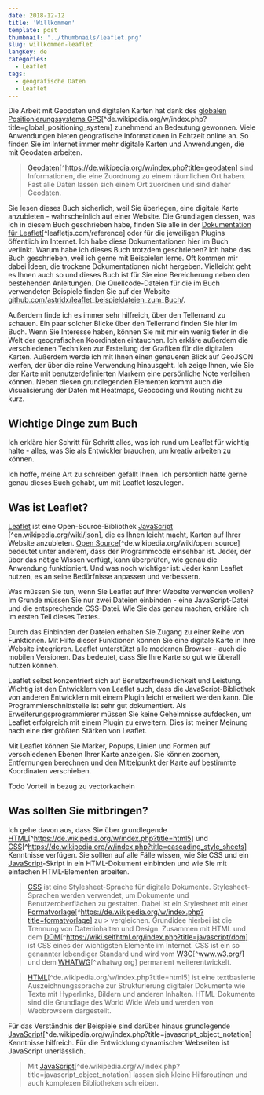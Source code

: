 ```yaml
---
date: 2018-12-12
title: 'Willkommen'
template: post
thumbnail: '../thumbnails/leaflet.png'
slug: willkommen-leaflet
langKey: de
categories:
  - Leaflet
tags:
  - geografische Daten
  - Leaflet
---
```


Die Arbeit mit Geodaten und digitalen Karten hat dank des [globalen Positionierungssystems GPS](https://de.wikipedia.org/w/index.php?title=Global_Positioning_System)[^de.wikipedia.org/w/index.php?title=global_positioning_system] zunehmend an Bedeutung gewonnen. Viele Anwendungen bieten geografische Informationen in Echtzeit online an. So finden Sie im Internet immer mehr digitale Karten und Anwendungen, die mit Geodaten arbeiten.

> [Geodaten](https://de.wikipedia.org/w/index.php?title=Geodaten)[^https://de.wikipedia.org/w/index.php?title=geodaten] sind Informationen, die eine Zuordnung zu einem räumlichen Ort haben. Fast alle Daten lassen sich einem Ort zuordnen und sind daher Geodaten.

Sie lesen dieses Buch sicherlich, weil Sie überlegen, eine digitale Karte anzubieten - wahrscheinlich auf einer Website. Die Grundlagen dessen, was ich in diesem Buch geschrieben habe, finden Sie alle in der [Dokumentation für Leaflet](https://leafletjs.com/reference)[^leafletjs.com/reference] oder für die jeweiligen Plugins öffentlich im Internet. Ich habe diese Dokumentationen hier im Buch verlinkt. Warum habe ich dieses Buch trotzdem geschrieben? Ich habe das Buch geschrieben, weil ich gerne mit Beispielen lerne. Oft kommen mir dabei Ideen, die trockene Dokumentationen nicht hergeben. Vielleicht geht es Ihnen auch so und dieses Buch ist für Sie eine Bereicherung neben den bestehenden Anleitungen. Die Quellcode-Dateien für die im Buch verwendeten Beispiele finden Sie auf der Website [github.com/astridx/leaflet_beispieldateien_zum_Buch/](https://github.com/astridx/leaflet_example_files_for_book/).

Außerdem finde ich es immer sehr hilfreich, über den Tellerrand zu schauen. Ein paar solcher Blicke über den Tellerrand finden Sie hier im Buch. Wenn Sie Interesse haben, können Sie mit mir ein wenig tiefer in die Welt der geografischen Koordinaten eintauchen. Ich erkläre außerdem die verschiedenen Techniken zur Erstellung der Grafiken für die digitalen Karten. Außerdem werde ich mit Ihnen einen genaueren Blick auf GeoJSON werfen, der über die reine Verwendung hinausgeht. Ich zeige Ihnen, wie Sie der Karte mit benutzerdefinierten Markern eine persönliche Note verleihen können. Neben diesen grundlegenden Elementen kommt auch die Visualisierung der Daten mit Heatmaps, Geocoding und Routing nicht zu kurz.

## Wichtige Dinge zum Buch

Ich erkläre hier Schritt für Schritt alles, was ich rund um Leaflet für wichtig halte - alles, was Sie als Entwickler brauchen, um kreativ arbeiten zu können.

Ich hoffe, meine Art zu schreiben gefällt Ihnen. Ich persönlich hätte gerne genau dieses Buch gehabt, um mit Leaflet loszulegen.

## Was ist Leaflet?

[Leaflet](https://leafletjs.com/reference) ist eine Open-Source-Bibliothek [JavaScript](https://en.wikipedia.org/wiki/JSON) [^en.wikipedia.org/wiki/json], die es Ihnen leicht macht, Karten auf Ihrer Website anzubieten. [Open Source](https://de.wikipedia.org/wiki/Open_Source)[^de.wikipedia.org/wiki/open_source] bedeutet unter anderem, dass der Programmcode einsehbar ist. Jeder, der über das nötige Wissen verfügt, kann überprüfen, wie genau die Anwendung funktioniert. Und was noch wichtiger ist: Jeder kann Leaflet nutzen, es an seine Bedürfnisse anpassen und verbessern.

Was müssen Sie tun, wenn Sie Leaflet auf Ihrer Website verwenden wollen? Im Grunde müssen Sie nur zwei Dateien einbinden - eine JavaScript-Datei und die entsprechende CSS-Datei. Wie Sie das genau machen, erkläre ich im ersten Teil dieses Textes.

Durch das Einbinden der Dateien erhalten Sie Zugang zu einer Reihe von Funktionen. Mit Hilfe dieser Funktionen können Sie eine digitale Karte in Ihre Website integrieren. Leaflet unterstützt alle modernen Browser - auch die mobilen Versionen. Das bedeutet, dass Sie Ihre Karte so gut wie überall nutzen können.

Leaflet selbst konzentriert sich auf Benutzerfreundlichkeit und Leistung. Wichtig ist den Entwicklern von Leaflet auch, dass die JavaScript-Bibliothek von anderen Entwicklern mit einem Plugin leicht erweitert werden kann. Die Programmierschnittstelle ist sehr gut dokumentiert. Als Erweiterungsprogrammierer müssen Sie keine Geheimnisse aufdecken, um Leaflet erfolgreich mit einem Plugin zu erweitern. Dies ist meiner Meinung nach eine der größten Stärken von Leaflet.

Mit Leaflet können Sie Marker, Popups, Linien und Formen auf verschiedenen Ebenen Ihrer Karte anzeigen. Sie können zoomen, Entfernungen berechnen und den Mittelpunkt der Karte auf bestimmte Koordinaten verschieben.

Todo Vorteil in bezug zu vectorkacheln

## Was sollten Sie mitbringen?

Ich gehe davon aus, dass Sie über grundlegende [HTML](https://de.wikipedia.org/w/index.php?title=HTML5)[^https://de.wikipedia.org/w/index.php?title=html5] und [CSS](https://de.wikipedia.org/w/index.php?title=Cascading_Style_Sheets)[^https://de.wikipedia.org/w/index.php?title=cascading_style_sheets] Kenntnisse verfügen. Sie sollten auf alle Fälle wissen, wie Sie CSS und ein [JavaScript](https://de.wikipedia.org/w/index.php?title=JavaScript_Object_Notation)-Skript in ein HTML-Dokument einbinden und wie Sie mit einfachen HTML-Elementen arbeiten.

> [CSS](http://www.w3.org/Style/CSS/) ist eine Stylesheet-Sprache für digitale Dokumente. Stylesheet-Sprachen werden verwendet, um Dokumente und Benutzeroberflächen zu gestalten. Dabei ist ein Stylesheet mit einer [Formatvorlage](https://de.wikipedia.org/w/index.php?title=Formatvorlage)[^https://de.wikipedia.org/w/index.php?title=formatvorlage] zu > vergleichen. Grundidee hierbei ist die Trennung von Dateninhalten und Design. Zusammen mit HTML und dem [DOM](https://wiki.selfhtml.org/index.php?title=JavaScript/DOM)[^https://wiki.selfhtml.org/index.php?title=javascript/dom] ist CSS eines der wichtigsten Elemente im Internet. CSS ist ein so genannter lebendiger Standard und wird vom [W3C](https://www.w3.org/)[^www.w3.org/] und dem [WHATWG](https://whatwg.org/)[^whatwg.org] permanent weiterentwickelt.

> [HTML](https://de.wikipedia.org/w/index.php?title=HTML5)[^de.wikipedia.org/w/index.php?title=html5] ist eine textbasierte Auszeichnungssprache zur Strukturierung digitaler Dokumente wie Texte mit Hyperlinks, Bildern und anderen Inhalten. HTML-Dokumente sind die Grundlage des World Wide Web und werden von Webbrowsern dargestellt.

Für das Verständnis der Beispiele sind darüber hinaus grundlegende [JavaScript](https://de.wikipedia.org/w/index.php?title=JavaScript_Object_Notation)[^de.wikipedia.org/w/index.php?title=javascript_object_notation] Kenntnisse hilfreich. Für die Entwicklung dynamischer Webseiten ist JavaScript unerlässlich.

> Mit [JavaScript](https://de.wikipedia.org/w/index.php?title=JavaScript_Object_Notation)[^de.wikipedia.org/w/index.php?title=javascript_object_notation] lassen sich kleine Hilfsroutinen und auch komplexen Bibliotheken schreiben.
